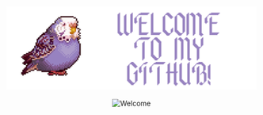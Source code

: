 <p align="center">
  <img src="https://raw.githubusercontent.com/tarik0/tarik0/main/banner.png" alt="Welcome"/>
</p>

<p align="center">
  <img align="center" src="https://github-readme-stats.vercel.app/api?username=tarik0&show_icons=true&theme=nightowl" alt="Welcome"/>
</p>


